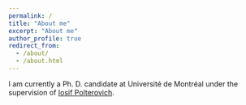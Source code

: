 ```yaml
---
permalink: /
title: "About me"
excerpt: "About me"
author_profile: true
redirect_from: 
  - /about/
  - /about.html
---
```


I am currently a Ph. D. candidate at Université de Montréal under the supervision of [Iosif Polterovich](http://www.dms.umontreal.ca/~iossif/).
